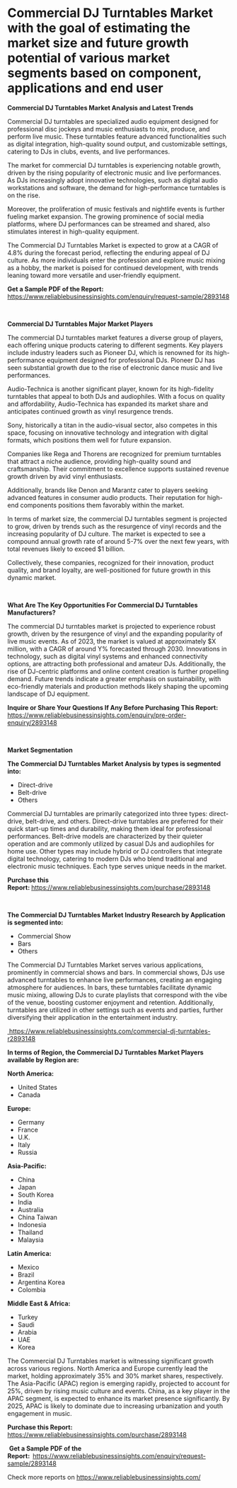 <p><h1>Commercial DJ Turntables Market with the goal of estimating the market size and future growth potential of various market segments based on component, applications and end user</h1></p><p><strong>Commercial DJ Turntables Market Analysis and Latest Trends</strong></p>
<p><p>Commercial DJ turntables are specialized audio equipment designed for professional disc jockeys and music enthusiasts to mix, produce, and perform live music. These turntables feature advanced functionalities such as digital integration, high-quality sound output, and customizable settings, catering to DJs in clubs, events, and live performances. </p><p>The market for commercial DJ turntables is experiencing notable growth, driven by the rising popularity of electronic music and live performances. As DJs increasingly adopt innovative technologies, such as digital audio workstations and software, the demand for high-performance turntables is on the rise. </p><p>Moreover, the proliferation of music festivals and nightlife events is further fueling market expansion. The growing prominence of social media platforms, where DJ performances can be streamed and shared, also stimulates interest in high-quality equipment. </p><p>The Commercial DJ Turntables Market is expected to grow at a CAGR of 4.8% during the forecast period, reflecting the enduring appeal of DJ culture. As more individuals enter the profession and explore music mixing as a hobby, the market is poised for continued development, with trends leaning toward more versatile and user-friendly equipment.</p></p>
<p><strong>Get a Sample PDF of the Report:&nbsp;</strong> <a href="https://www.reliablebusinessinsights.com/enquiry/request-sample/2893148?utm_campaign=2190&utm_medium=2&utm_source=Github&utm_content=ia&utm_term=15032025&utm_id=commercial-dj-turntables">https://www.reliablebusinessinsights.com/enquiry/request-sample/2893148</a></p>
<p>&nbsp;</p>
<p><strong>Commercial DJ Turntables Major Market Players</strong></p>
<p><p>The commercial DJ turntables market features a diverse group of players, each offering unique products catering to different segments. Key players include industry leaders such as Pioneer DJ, which is renowned for its high-performance equipment designed for professional DJs. Pioneer DJ has seen substantial growth due to the rise of electronic dance music and live performances. </p><p>Audio-Technica is another significant player, known for its high-fidelity turntables that appeal to both DJs and audiophiles. With a focus on quality and affordability, Audio-Technica has expanded its market share and anticipates continued growth as vinyl resurgence trends.</p><p>Sony, historically a titan in the audio-visual sector, also competes in this space, focusing on innovative technology and integration with digital formats, which positions them well for future expansion. </p><p>Companies like Rega and Thorens are recognized for premium turntables that attract a niche audience, providing high-quality sound and craftsmanship. Their commitment to excellence supports sustained revenue growth driven by avid vinyl enthusiasts.</p><p>Additionally, brands like Denon and Marantz cater to players seeking advanced features in consumer audio products. Their reputation for high-end components positions them favorably within the market.</p><p>In terms of market size, the commercial DJ turntables segment is projected to grow, driven by trends such as the resurgence of vinyl records and the increasing popularity of DJ culture. The market is expected to see a compound annual growth rate of around 5-7% over the next few years, with total revenues likely to exceed $1 billion.</p><p>Collectively, these companies, recognized for their innovation, product quality, and brand loyalty, are well-positioned for future growth in this dynamic market.</p></p>
<p>&nbsp;</p>
<p><strong>What Are The Key Opportunities For Commercial DJ Turntables Manufacturers?</strong></p>
<p><p>The commercial DJ turntables market is projected to experience robust growth, driven by the resurgence of vinyl and the expanding popularity of live music events. As of 2023, the market is valued at approximately $X million, with a CAGR of around Y% forecasted through 2030. Innovations in technology, such as digital vinyl systems and enhanced connectivity options, are attracting both professional and amateur DJs. Additionally, the rise of DJ-centric platforms and online content creation is further propelling demand. Future trends indicate a greater emphasis on sustainability, with eco-friendly materials and production methods likely shaping the upcoming landscape of DJ equipment.</p></p>
<p><strong>Inquire or Share Your Questions If Any Before Purchasing This Report:</strong> <a href="https://www.reliablebusinessinsights.com/enquiry/pre-order-enquiry/2893148?utm_campaign=2190&utm_medium=2&utm_source=Github&utm_content=ia&utm_term=15032025&utm_id=commercial-dj-turntables">https://www.reliablebusinessinsights.com/enquiry/pre-order-enquiry/2893148</a></p>
<p>&nbsp;</p>
<p><strong>Market Segmentation</strong></p>
<p><strong>The Commercial DJ Turntables Market Analysis by types is segmented into:</strong></p>
<p><ul><li>Direct-drive</li><li>Belt-drive</li><li>Others</li></ul></p>
<p><p>Commercial DJ turntables are primarily categorized into three types: direct-drive, belt-drive, and others. Direct-drive turntables are preferred for their quick start-up times and durability, making them ideal for professional performances. Belt-drive models are characterized by their quieter operation and are commonly utilized by casual DJs and audiophiles for home use. Other types may include hybrid or DJ controllers that integrate digital technology, catering to modern DJs who blend traditional and electronic music techniques. Each type serves unique needs in the market.</p></p>
<p><strong>Purchase this Report:&nbsp;</strong><a href="https://www.reliablebusinessinsights.com/purchase/2893148?utm_campaign=2190&utm_medium=2&utm_source=Github&utm_content=ia&utm_term=15032025&utm_id=commercial-dj-turntables">https://www.reliablebusinessinsights.com/purchase/2893148</a></p>
<p>&nbsp;</p>
<p><strong>The Commercial DJ Turntables Market Industry Research by Application is segmented into:</strong></p>
<p><ul><li>Commercial Show</li><li>Bars</li><li>Others</li></ul></p>
<p><p>The Commercial DJ Turntables Market serves various applications, prominently in commercial shows and bars. In commercial shows, DJs use advanced turntables to enhance live performances, creating an engaging atmosphere for audiences. In bars, these turntables facilitate dynamic music mixing, allowing DJs to curate playlists that correspond with the vibe of the venue, boosting customer enjoyment and retention. Additionally, turntables are utilized in other settings such as events and parties, further diversifying their application in the entertainment industry.</p></p>
<p><a href="https://www.reliablebusinessinsights.com/commercial-dj-turntables-r2893148?utm_campaign=2190&utm_medium=2&utm_source=Github&utm_content=ia&utm_term=15032025&utm_id=commercial-dj-turntables">&nbsp;https://www.reliablebusinessinsights.com/commercial-dj-turntables-r2893148</a></p>
<p><strong>In terms of Region, the Commercial DJ Turntables Market Players available by Region are:</strong></p>
<p>
    <p> <strong> North America: </strong>
        <ul>
            <li>United States</li>
            <li>Canada</li>
        </ul>
        </p> 
    <p> <strong> Europe: </strong>
        <ul>
            <li>Germany</li>
            <li>France</li>
            <li>U.K.</li>
            <li>Italy</li>
            <li>Russia</li>
        </ul>
        </p> 
    <p> <strong> Asia-Pacific: </strong>
        <ul>
            <li>China</li>
            <li>Japan</li>
            <li>South Korea</li>
            <li>India</li>
            <li>Australia</li>
            <li>China Taiwan</li>
            <li>Indonesia</li>
            <li>Thailand</li>
            <li>Malaysia</li>
        </ul>
        </p> 
    <p> <strong> Latin America: </strong>
        <ul>
            <li>Mexico</li>
            <li>Brazil</li>
            <li>Argentina Korea</li>
            <li>Colombia</li>
        </ul>
        </p> 
    <p> <strong> Middle East & Africa: </strong>
        <ul>
            <li>Turkey</li>
            <li>Saudi</li>
            <li>Arabia</li>
            <li>UAE</li>
            <li>Korea</li>
        </ul>
    </p>
    </p>
<p><p>The Commercial DJ Turntables market is witnessing significant growth across various regions. North America and Europe currently lead the market, holding approximately 35% and 30% market shares, respectively. The Asia-Pacific (APAC) region is emerging rapidly, projected to account for 25%, driven by rising music culture and events. China, as a key player in the APAC segment, is expected to enhance its market presence significantly. By 2025, APAC is likely to dominate due to increasing urbanization and youth engagement in music.</p></p>
<p><strong>Purchase this Report: </strong><a href="https://www.reliablebusinessinsights.com/purchase/2893148?utm_campaign=2190&utm_medium=2&utm_source=Github&utm_content=ia&utm_term=15032025&utm_id=commercial-dj-turntables">https://www.reliablebusinessinsights.com/purchase/2893148</a></p>
<p>&nbsp;<strong>Get a Sample PDF of the Report:&nbsp;&nbsp;</strong><a href="https://www.reliablebusinessinsights.com/enquiry/request-sample/2893148?utm_campaign=2190&utm_medium=2&utm_source=Github&utm_content=ia&utm_term=15032025&utm_id=commercial-dj-turntables">https://www.reliablebusinessinsights.com/enquiry/request-sample/2893148</a></p>
<p><strong></strong></p>
<p>Check more reports on <a href="https://www.reliablebusinessinsights.com/?utm_campaign=2190&utm_medium=2&utm_source=Github&utm_content=ia&utm_term=15032025&utm_id=commercial-dj-turntables">https://www.reliablebusinessinsights.com/</a></p>